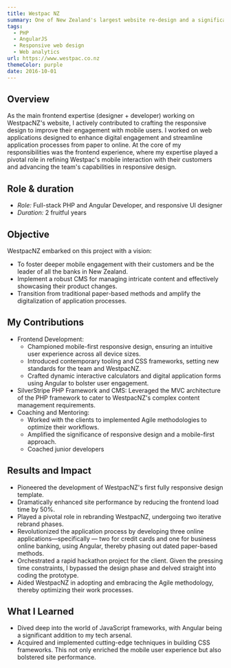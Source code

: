 ```yaml
---
title: Westpac NZ
summary: One of New Zealand's largest website re-design and a significant stride towards digital transformation
tags:
  - PHP
  - AngularJS
  - Responsive web design
  - Web analytics
url: https://www.westpac.co.nz
themeColor: purple
date: 2016-10-01
---
```



## Overview

As the main frontend expertise (designer + developer) working on WestpacNZ's website, I actively contributed to crafting the responsive design to improve their engagement with mobile users. I worked on web applications designed to enhance digital engagement and streamline application processes from paper to online. At the core of my responsibilities was the frontend experience, where my expertise played a pivotal role in refining Westpac's mobile interaction with their customers and advancing the team's capabilities in responsive design.

## Role & duration

- *Role:* Full-stack PHP and Angular Developer, and responsive UI designer
- *Duration:* 2 fruitful years

## Objective

WestpacNZ embarked on this project with a vision:

- To foster deeper mobile engagement with their customers and be the leader of all the banks in New Zealand.
- Implement a robust CMS for managing intricate content and effectively showcasing their product changes.
- Transition from traditional paper-based methods and amplify the digitalization of application processes.

## My Contributions

- Frontend Development:
  - Championed mobile-first responsive design, ensuring an intuitive user experience across all device sizes.
  - Introduced contemporary tooling and CSS frameworks, setting new standards for the team and WestpacNZ.
  - Crafted dynamic interactive calculators and digital application forms using Angular to bolster user engagement.
- SilverStripe PHP Framework and CMS: Leveraged the MVC architecture of the PHP framework to cater to WestpacNZ's complex content management requirements.
- Coaching and Mentoring:
  - Worked with the clients to implemented Agile methodologies to optimize their workflows.
  - Amplified the significance of responsive design and a mobile-first approach.
  - Coached junior developers

## Results and Impact

- Pioneered the development of WestpacNZ's first fully responsive design template.
- Dramatically enhanced site performance by reducing the frontend load time by 50%.
- Played a pivotal role in rebranding WestpacNZ, undergoing two iterative rebrand phases.
- Revolutionized the application process by developing three online applications—specifically — two for credit cards and one for business online banking, using Angular, thereby phasing out dated paper-based methods.
- Orchestrated a rapid hackathon project for the client. Given the pressing time constraints, I bypassed the design phase and delved straight into coding the prototype.
- Aided WestpacNZ in adopting and embracing the Agile methodology, thereby optimizing their work processes.

## What I Learned

- Dived deep into the world of JavaScript frameworks, with Angular being a significant addition to my tech arsenal.
- Acquired and implemented cutting-edge techniques in building CSS frameworks. This not only enriched the mobile user experience but also bolstered site performance.
